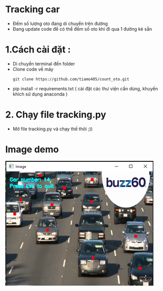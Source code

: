 # Tracking car
* Đếm số lượng oto đang di chuyển trên đường
* Đang update code để có thể đếm số oto khi đi qua 1 đường kẻ sẵn
# 1.Cách cài đặt :
* Di chuyển terminal đến folder
* Clone code về máy
  ```
  git clone https://github.com/tiamo405/count_oto.git
  ```
* pip install -r requirements.txt ( cài đặt các thư viện cần dùng, khuyến khích sử dụng anaconda )

# 2. Chạy file tracking.py
* Mở file tracking.py và chạy thế thôi ;))
# Image demo  
![image](test.png)